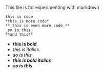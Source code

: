 This file is for experimenting with markdown

```
this is code
*this is more code*
**_this is even more code_**
_so is this_
**and this**
```

* **this is bold**
* _this is italics_
* *so is this*
* **_this is bold italics_**
* _**so is this**_
